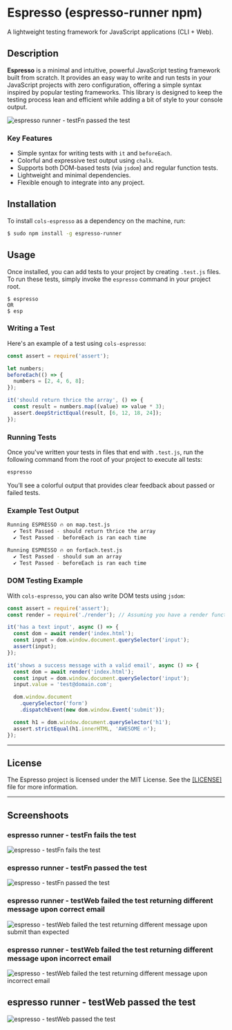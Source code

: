 # Espresso (espresso-runner npm)

A lightweight testing framework for JavaScript applications (CLI + Web).

## Description

**Espresso** is a minimal and intuitive, powerful JavaScript testing framework built from scratch. It provides an easy way to write and run tests in your JavaScript projects with zero configuration, offering a simple syntax inspired by popular testing frameworks. This library is designed to keep the testing process lean and efficient while adding a bit of style to your console output.

![espresso runner - testFn passed the test](https://i.imgur.com/3IlcU7N.png)

### Key Features

- Simple syntax for writing tests with `it` and `beforeEach`.
- Colorful and expressive test output using `chalk`.
- Supports both DOM-based tests (via `jsdom`) and regular function tests.
- Lightweight and minimal dependencies.
- Flexible enough to integrate into any project.

## Installation

To install `cols-espresso` as a dependency on the machine, run:

```bash
$ sudo npm install -g espresso-runner
```

## Usage

Once installed, you can add tests to your project by creating `.test.js` files. To run these tests, simply invoke the `espresso` command in your project root.

```shell
$ espresso
OR
$ esp
```

### Writing a Test

Here's an example of a test using `cols-espresso`:

```javascript
const assert = require('assert');

let numbers;
beforeEach(() => {
  numbers = [2, 4, 6, 8];
});

it('should return thrice the array', () => {
  const result = numbers.map((value) => value * 3);
  assert.deepStrictEqual(result, [6, 12, 18, 24]);
});
```

### Running Tests

Once you've written your tests in files that end with `.test.js`, run the following command from the root of your project to execute all tests:

```bash
espresso
```

You’ll see a colorful output that provides clear feedback about passed or failed tests.

### Example Test Output

```bash
Running ESPRESSO 🔥 on map.test.js
  ✔ Test Passed - should return thrice the array
  ✔ Test Passed - beforeEach is ran each time

Running ESPRESSO 🔥 on forEach.test.js
  ✔ Test Passed - should sum an array
  ✔ Test Passed - beforeEach is ran each time
```

### DOM Testing Example

With `cols-espresso`, you can also write DOM tests using `jsdom`:

```javascript
const assert = require('assert');
const render = require('./render'); // Assuming you have a render function

it('has a text input', async () => {
  const dom = await render('index.html');
  const input = dom.window.document.querySelector('input');
  assert(input);
});

it('shows a success message with a valid email', async () => {
  const dom = await render('index.html');
  const input = dom.window.document.querySelector('input');
  input.value = 'test@domain.com';

  dom.window.document
    .querySelector('form')
    .dispatchEvent(new dom.window.Event('submit'));

  const h1 = dom.window.document.querySelector('h1');
  assert.strictEqual(h1.innerHTML, 'AWESOME 🔥');
});
```

---

## License

The Espresso project is licensed under the MIT License. See the [[LICENSE]](LICENSE) file for more information.

---

## Screenshoots

### espresso runner - testFn fails the test

![espresso - testFn fails the test](https://i.imgur.com/UiXilhr.png)

### espresso runner - testFn passed the test

![espresso - testFn passed the test](https://i.imgur.com/3IlcU7N.png)

### espresso runner - testWeb failed the test returning different message upon correct email

![espresso - testWeb failed the test returning different message upon submit than expected](https://i.imgur.com/4rdBu9L.png)

### espresso runner - testWeb failed the test returning different message upon incorrect email

![espresso - testWeb failed the test returning different message upon incorrect email](https://i.imgur.com/ALaMVUe.png)

## espresso runner - testWeb passed the test

![espresso - testWeb passed the test](https://i.imgur.com/q6dBlI9.png)
